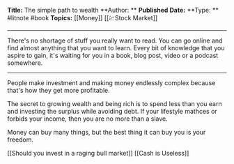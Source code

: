**Title:** The simple path to wealth
**Author: **
**Published Date:**
**Type: ** #litnote #book 
**Topics:** [[Money]] [[💹Stock Market]]

----
There's no shortage of stuff you really want to read. You can go online and find almost anything that you want to learn. Every bit of knowledge that you aspire to gain, it's waiting for you in a book, blog post, video or a podcast somewhere.

---
People make investment and making money endlessly complex because that's how they get more profitable.

The secret to growing wealth and being rich is to spend less than you earn and investing the surplus while avoiding debt. 
If your lifestyle mathces or forbids your income, then you are no more than a slave.

Money can buy many things, but the best thing it can buy you is your freedom.

[[Should you invest in a raging bull market]]
[[Cash is Useless]]